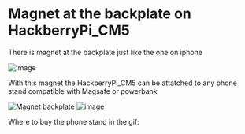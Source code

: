 # Magnet at the backplate on HackberryPi_CM5

There is magnet at the backplate just like the one on iphone

![image](https://github.com/user-attachments/assets/c07c5bb7-2d91-4dc7-a61d-2579ee345388)

With this magnet the HackberryPi_CM5 can be attatched to any phone stand compatible with Magsafe or powerbank

![Magnet backplate](https://github.com/ZitaoTech/HackberryPiCM5/blob/main/Magnet%20backplate/Magnet.gif)
![image](https://github.com/user-attachments/assets/002680ba-f358-4309-9d23-f26a194843cd)

Where to buy the phone stand in the gif:
